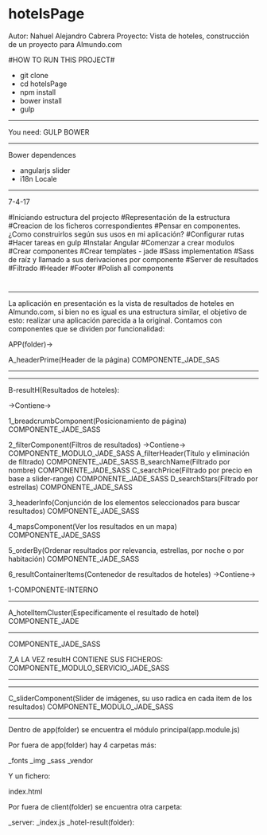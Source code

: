 # hotelsPage
Autor: Nahuel Alejandro Cabrera
Proyecto: Vista de hoteles, construcción de un proyecto para Almundo.com

#HOW TO RUN THIS PROJECT#
- git clone
- cd hotelsPage
- npm install
- bower install
- gulp
__________
You need:
GULP
BOWER
__________

Bower dependences
- angularjs slider
- i18n Locale

__________

7-4-17

#Iniciando estructura del projecto
#Representación de la estructura
#Creacion de los ficheros correspondientes
#Pensar en componentes. ¿Como construirlos según sus usos en mi aplicación?
#Configurar rutas
#Hacer tareas en gulp
#Instalar Angular
#Comenzar a crear modulos
#Crear componentes
#Crear templates - jade
#Sass implementation
#Sass de raíz y llamado a sus derivaciones por componente
#Server de resultados
#Filtrado
#Header
#Footer
#Polish all components

#

_______________________

La aplicación en presentación es la vista de resultados de hoteles en Almundo.com, si bien no es igual es una estructura similar, el objetivo de esto: realizar una aplicación parecida a la original.
Contamos con componentes que se dividen por funcionalidad:

APP(folder)->

A_headerPrime(Header de la página)
COMPONENTE_JADE_SAS

___________________________
___________________________

B-resultH(Resultados de hoteles):

->Contiene->

1_breadcrumbComponent(Posicionamiento de página)
COMPONENTE_JADE_SASS

2_filterComponent(Filtros de resultados)
->Contiene->
COMPONENTE_MODULO_JADE_SASS
A_filterHeader(Título y eliminación de filtrado)
COMPONENTE_JADE_SASS
B_searchName(Filtrado por nombre)
COMPONENTE_JADE_SASS
C_searchPrice(Filtrado por precio en base a slider-range)
COMPONENTE_JADE_SASS
D_searchStars(Filtrado por estrellas)
COMPONENTE_JADE_SASS

3_headerInfo(Conjunción de los elementos seleccionados para buscar resultados)
COMPONENTE_JADE_SASS

4_mapsComponent(Ver los resultados en un mapa)
COMPONENTE_JADE_SASS

5_orderBy(Ordenar resultados por relevancia, estrellas, por noche o por habitación)
COMPONENTE_JADE_SASS


6_resultContainerItems(Contenedor de resultados de hoteles)
->Contiene->

1-COMPONENTE-INTERNO
_________

A_hotelItemCluster(Específicamente el resultado de hotel)
COMPONENTE_JADE
_________

COMPONENTE_JADE_SASS


7_A LA VEZ resultH CONTIENE SUS FICHEROS:
COMPONENTE_MODULO_SERVICIO_JADE_SASS


___________________________
___________________________

C_sliderComponent(Slider de imágenes, su uso radica en cada item de los resultados)
COMPONENTE_MODULO_JADE_SASS


__________________________

Dentro de app(folder) se encuentra el módulo principal(app.module.js)

Por fuera de app(folder) hay 4 carpetas más:

_fonts
_img
_sass
_vendor

Y un fichero:

index.html

Por fuera de client(folder) se encuentra otra carpeta:

_server:
_index.js
_hotel-result(folder):

